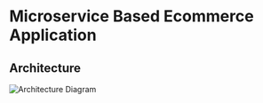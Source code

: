 # Microservice Based Ecommerce Application

## Architecture

![Architecture Diagram](https://github.com/ismailsergengocmen/ecommerce-micro/assets/63583472/1d56559e-2417-442b-b0f7-8cc992d83eba)
